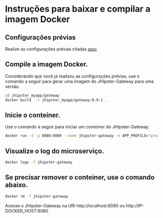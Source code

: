 # Instruções para baixar e compilar a imagem Docker

## Configurações prévias

Realize as configurações prévias citadas [aqui](../README.md).

## Compile a imagem Docker.

Considerando que você já realizou as configurações prévias, use o
comando a seguir para gerar uma imagem do JHipster-Gateway para uma versão.

```sh
cd jhipster_myapp/gateway
docker build  -t jhipster_myapp/gateway:0.0.1 .
```

## Inicie o conteiner.

Use o comando a seguir para iniciar um conteiner do JHipster-Gateway.

```sh
docker run -d -p 8080:8080 --name jhipster-gateway -e APP_PROFILE="prod" jhipster_myapp/gateway:0.0.1
```

## Visualize o log do microserviço.

```sh
docker logs -f jhipster-gateway
```

## Se precisar remover o conteiner, use o comando abaixo.

```sh
docker rm -f jhipster-gateway
```

Acesse o JHipster-Gateway na URl http://localhost:8080 ou http://IP-DOCKER_HOST:8080
